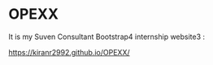 # OPEXX

It is my Suven Consultant Bootstrap4 internship website3 :

https://kiranr2992.github.io/OPEXX/
